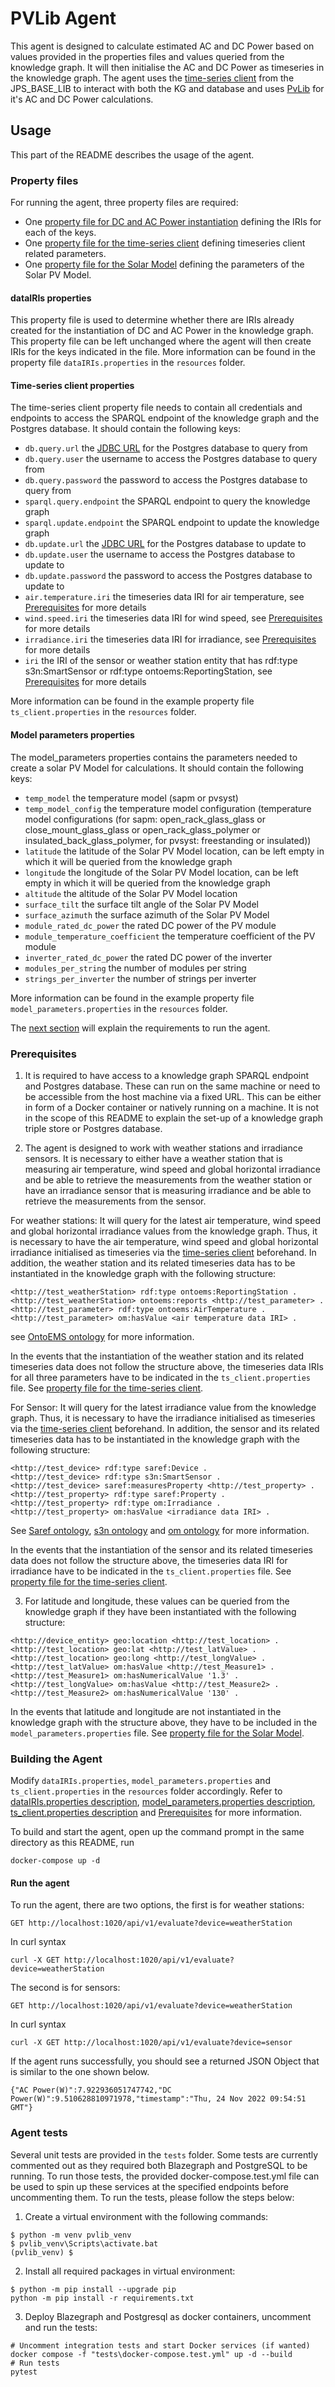 # PVLib Agent

This agent is designed to calculate estimated AC and DC Power based on values provided in the properties files and values
queried from the knowledge graph. It will then initialise the AC and DC Power as timeseries in the knowledge graph. The 
agent uses the [time-series client](https://github.com/cambridge-cares/TheWorldAvatar/tree/develop/JPS_BASE_LIB/src/main/java/uk/ac/cam/cares/jps/base/timeseries)
from the JPS_BASE_LIB to interact with both the KG and database and uses [PvLib](https://pvlib-python.readthedocs.io/en/stable/)
for it's AC and DC Power calculations.

## Usage 
This part of the README describes the usage of the agent.   

### Property files
For running the agent, three property files are required:
- One [property file for DC and AC Power instantiation](#dataIRIs-properties) defining the IRIs for each of the keys.
- One [property file for the time-series client](#time-series-client-properties) defining timeseries client related parameters.
- One [property file for the Solar Model](#model_parameters-properties) defining the parameters of the Solar PV Model.

#### dataIRIs properties
This property file is used to determine whether there are IRIs already created for the instantiation of DC and AC Power
in the knowledge graph. This property file can be left unchanged where the agent will then create IRIs for the keys indicated
in the file. More information can be found in the property file `dataIRIs.properties` in the `resources` folder.

#### Time-series client properties
The time-series client property file needs to contain all credentials and endpoints to access the SPARQL endpoint of the knowledge graph and the Postgres database. It should contain the following keys:
- `db.query.url` the [JDBC URL](https://www.postgresql.org/docs/7.4/jdbc-use.html) for the Postgres database to query from
- `db.query.user` the username to access the Postgres database to query from
- `db.query.password` the password to access the Postgres database to query from
- `sparql.query.endpoint` the SPARQL endpoint to query the knowledge graph
- `sparql.update.endpoint` the SPARQL endpoint to update the knowledge graph
- `db.update.url` the [JDBC URL](https://www.postgresql.org/docs/7.4/jdbc-use.html) for the Postgres database to update to
- `db.update.user` the username to access the Postgres database to update to
- `db.update.password` the password to access the Postgres database to update to
- `air.temperature.iri` the timeseries data IRI for air temperature, see [Prerequisites](#prerequisites) for more details
- `wind.speed.iri` the timeseries data IRI for wind speed, see [Prerequisites](#prerequisites) for more details
- `irradiance.iri` the timeseries data IRI for irradiance, see [Prerequisites](#prerequisites) for more details
- `iri` the IRI of the sensor or weather station entity that has rdf:type s3n:SmartSensor or rdf:type ontoems:ReportingStation, see [Prerequisites](#prerequisites) for more details

More information can be found in the example property file `ts_client.properties` in the `resources` folder.

#### Model parameters properties
The model_parameters properties contains the parameters needed to create a solar PV Model for calculations. It should contain the following keys:
- `temp_model` the temperature model (sapm or pvsyst)
- `temp_model_config` the temperature model configuration (temperature model configurations (for sapm: open_rack_glass_glass or close_mount_glass_glass or open_rack_glass_polymer or insulated_back_glass_polymer, for pvsyst: freestanding or insulated))
- `latitude` the latitude of the Solar PV Model location, can be left empty in which it will be queried from the knowledge graph
- `longitude` the longitude of the Solar PV Model location, can be left empty in which it will be queried from the knowledge graph
- `altitude` the altitude of the Solar PV Model location
- `surface_tilt` the surface tilt angle of the Solar PV Model
- `surface_azimuth` the surface azimuth of the Solar PV Model
- `module_rated_dc_power` the rated DC power of the PV module
- `module_temperature_coefficient` the temperature coefficient of the PV module
- `inverter_rated_dc_power` the rated DC power of the inverter
- `modules_per_string` the number of modules per string
- `strings_per_inverter` the number of strings per inverter

More information can be found in the example property file `model_parameters.properties` in the `resources` folder.

The [next section](#prerequisites) will explain the requirements to run the agent.

### Prerequisites
1. It is required to have access to a knowledge graph SPARQL endpoint and Postgres database. These can run on the same machine or need to be accessible from the host machine via a fixed URL.
This can be either in form of a Docker container or natively running on a machine. It is not in the scope of this README to explain the set-up of a knowledge graph triple store or Postgres database.

2. The agent is designed to work with weather stations and irradiance sensors. It is necessary to either have a weather station that is measuring
air temperature, wind speed and global horizontal irradiance and be able to retrieve the measurements from the weather station or have an irradiance
sensor that is measuring irradiance and be able to retrieve the measurements from the sensor.

For weather stations:
It will query for the latest air temperature, wind speed and global horizontal irradiance values from the knowledge graph.
Thus, it is necessary to have the air temperature, wind speed and global horizontal irradiance initialised as timeseries via the [time-series client](https://github.com/cambridge-cares/TheWorldAvatar/tree/develop/JPS_BASE_LIB/src/main/java/uk/ac/cam/cares/jps/base/timeseries)
beforehand. In addition, the weather station and its related timeseries data has to be instantiated in the knowledge graph with the following structure:
```
<http://test_weatherStation> rdf:type ontoems:ReportingStation .
<http://test_weatherStation> ontoems:reports <http://test_parameter> .
<http://test_parameter> rdf:type ontoems:AirTemperature .
<http://test_parameter> om:hasValue <air temperature data IRI> .
```
see [OntoEMS ontology](https://github.com/cambridge-cares/TheWorldAvatar/tree/main/JPS_Ontology/ontology/ontoems) for more information.

In the events that the instantiation of the weather station and its related timeseries data does not follow the structure above,
the timeseries data IRIs for all three parameters have to be indicated in the `ts_client.properties` file. See [property file for the time-series client](#time-series-client-properties).

For Sensor:
It will query for the latest irradiance value from the knowledge graph. Thus, it is necessary to have the irradiance initialised as timeseries via the [time-series client](https://github.com/cambridge-cares/TheWorldAvatar/tree/develop/JPS_BASE_LIB/src/main/java/uk/ac/cam/cares/jps/base/timeseries)
beforehand. In addition, the sensor and its related timeseries data has to be instantiated in the knowledge graph with the following structure:
```
<http://test_device> rdf:type saref:Device .
<http://test_device> rdf:type s3n:SmartSensor .
<http://test_device> saref:measuresProperty <http://test_property> .
<http://test_property> rdf:type saref:Property .
<http://test_property> rdf:type om:Irradiance .
<http://test_property> om:hasValue <irradiance data IRI> .
```
See [Saref ontology](https://saref.etsi.org/), [s3n ontology](https://recherche.imt-atlantique.fr/info/ontologies/sms/s3n/)
and [om ontology](http://www.ontology-of-units-of-measure.org/page/om-2) for more information.

In the events that the instantiation of the sensor and its related timeseries data does not follow the structure above,
the timeseries data IRI for irradiance have to be indicated in the `ts_client.properties` file. See [property file for the time-series client](#time-series-client-properties).

3. For latitude and longitude, these values can be queried from the knowledge graph if they have been instantiated with the following structure:
```
<http://device_entity> geo:location <http://test_location> .
<http://test_location> geo:lat <http://test_latValue> .
<http://test_location> geo:long <http://test_longValue> .
<http://test_latValue> om:hasValue <http://test_Measure1> .
<http://test_Measure1> om:hasNumericalValue '1.3' .
<http://test_longValue> om:hasValue <http://test_Measure2> .
<http://test_Measure2> om:hasNumericalValue '130' .
```
In the events that latitude and longitude are not instantiated in the knowledge graph with the structure above, they have to
be included in the `model_parameters.properties` file. See [property file for the Solar Model](#model_parameters-properties).

### Building the Agent

Modify `dataIRIs.properties`, `model_parameters.properties` and `ts_client.properties` in the `resources` folder accordingly. 
Refer to [dataIRIs.properties description]((#dataIRIs-properties)), [model_parameters.properties description](#model_parameters-properties), [ts_client.properties description](#time-series-client-properties)
and [Prerequisites](#prerequisites) for more information.

To build and start the agent, open up the command prompt in the same directory as this README, run
```
docker-compose up -d
```

#### Run the agent
To run the agent, there are two options, the first is for weather stations:
```
GET http://localhost:1020/api/v1/evaluate?device=weatherStation
```
In curl syntax
```
curl -X GET http://localhost:1020/api/v1/evaluate?device=weatherStation
```
The second is for sensors:
```
GET http://localhost:1020/api/v1/evaluate?device=weatherStation
```
In curl syntax
```
curl -X GET http://localhost:1020/api/v1/evaluate?device=sensor
```
If the agent runs successfully, you should see a returned JSON Object that is similar to the one shown below.
```
{"AC Power(W)":7.922936051747742,"DC Power(W)":9.510628810971978,"timestamp":"Thu, 24 Nov 2022 09:54:51 GMT"}
```

### Agent tests
Several unit tests are provided in the `tests` folder. Some tests are currently commented out as they required both 
Blazegraph and PostgreSQL to be running. To run those tests, the provided docker-compose.test.yml file can be used 
to spin up these services at the specified endpoints before uncommenting them. To run the tests, please follow the steps below:

1. Create a virtual environment with the following commands:
```
$ python -m venv pvlib_venv
$ pvlib_venv\Scripts\activate.bat
(pvlib_venv) $
```
2. Install all required packages in virtual environment:
```
$ python -m pip install --upgrade pip
python -m pip install -r requirements.txt
```
3. Deploy Blazegraph and Postgresql as docker containers, uncomment and run the tests:
```
# Uncomment integration tests and start Docker services (if wanted)
docker compose -f "tests\docker-compose.test.yml" up -d --build 
# Run tests
pytest
```
